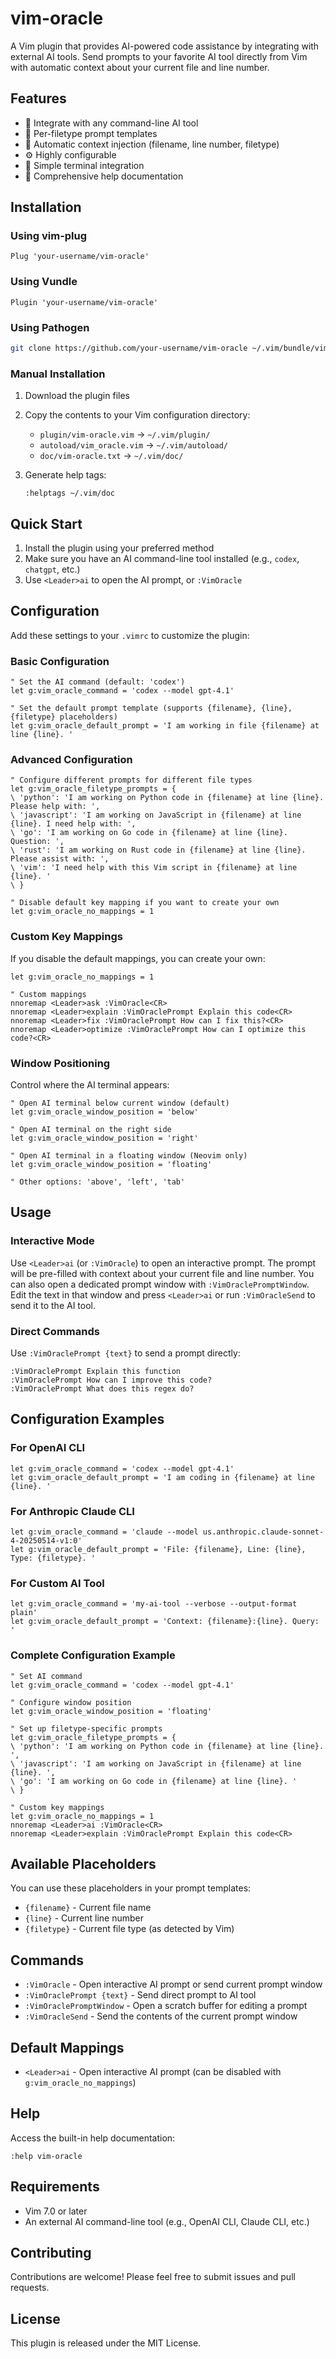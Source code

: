 # vim-oracle

A Vim plugin that provides AI-powered code assistance by integrating with external AI tools. Send prompts to your favorite AI tool directly from Vim with automatic context about your current file and line number.

## Features

- 🤖 Integrate with any command-line AI tool
- 📁 Per-filetype prompt templates
- 🎯 Automatic context injection (filename, line number, filetype)
- ⚙️ Highly configurable
- 🔗 Simple terminal integration
- 📝 Comprehensive help documentation

## Installation

### Using vim-plug

```vim
Plug 'your-username/vim-oracle'
```

### Using Vundle

```vim
Plugin 'your-username/vim-oracle'
```

### Using Pathogen

```bash
git clone https://github.com/your-username/vim-oracle ~/.vim/bundle/vim-oracle
```

### Manual Installation

1. Download the plugin files
2. Copy the contents to your Vim configuration directory:
   - `plugin/vim-oracle.vim` → `~/.vim/plugin/`
   - `autoload/vim_oracle.vim` → `~/.vim/autoload/`
   - `doc/vim-oracle.txt` → `~/.vim/doc/`

3. Generate help tags:
   ```vim
   :helptags ~/.vim/doc
   ```

## Quick Start

1. Install the plugin using your preferred method
2. Make sure you have an AI command-line tool installed (e.g., `codex`, `chatgpt`, etc.)
3. Use `<Leader>ai` to open the AI prompt, or `:VimOracle`

## Configuration

Add these settings to your `.vimrc` to customize the plugin:

### Basic Configuration

```vim
" Set the AI command (default: 'codex')
let g:vim_oracle_command = 'codex --model gpt-4.1'

" Set the default prompt template (supports {filename}, {line}, {filetype} placeholders)
let g:vim_oracle_default_prompt = 'I am working in file {filename} at line {line}. '
```

### Advanced Configuration

```vim
" Configure different prompts for different file types
let g:vim_oracle_filetype_prompts = {
\ 'python': 'I am working on Python code in {filename} at line {line}. Please help with: ',
\ 'javascript': 'I am working on JavaScript in {filename} at line {line}. I need help with: ',
\ 'go': 'I am working on Go code in {filename} at line {line}. Question: ',
\ 'rust': 'I am working on Rust code in {filename} at line {line}. Please assist with: ',
\ 'vim': 'I need help with this Vim script in {filename} at line {line}. '
\ }

" Disable default key mapping if you want to create your own
let g:vim_oracle_no_mappings = 1
```

### Custom Key Mappings

If you disable the default mappings, you can create your own:

```vim
let g:vim_oracle_no_mappings = 1

" Custom mappings
nnoremap <Leader>ask :VimOracle<CR>
nnoremap <Leader>explain :VimOraclePrompt Explain this code<CR>
nnoremap <Leader>fix :VimOraclePrompt How can I fix this?<CR>
nnoremap <Leader>optimize :VimOraclePrompt How can I optimize this code?<CR>
```

### Window Positioning

Control where the AI terminal appears:

```vim
" Open AI terminal below current window (default)
let g:vim_oracle_window_position = 'below'

" Open AI terminal on the right side
let g:vim_oracle_window_position = 'right'

" Open AI terminal in a floating window (Neovim only)
let g:vim_oracle_window_position = 'floating'

" Other options: 'above', 'left', 'tab'
```

## Usage

### Interactive Mode

Use `<Leader>ai` (or `:VimOracle`) to open an interactive prompt. The prompt will be pre-filled with context about your current file and line number.
You can also open a dedicated prompt window with `:VimOraclePromptWindow`. Edit
the text in that window and press `<Leader>ai` or run `:VimOracleSend` to send
it to the AI tool.

### Direct Commands

Use `:VimOraclePrompt {text}` to send a prompt directly:

```vim
:VimOraclePrompt Explain this function
:VimOraclePrompt How can I improve this code?
:VimOraclePrompt What does this regex do?
```

## Configuration Examples

### For OpenAI CLI

```vim
let g:vim_oracle_command = 'codex --model gpt-4.1'
let g:vim_oracle_default_prompt = 'I am coding in {filename} at line {line}. '
```

### For Anthropic Claude CLI

```vim
let g:vim_oracle_command = 'claude --model us.anthropic.claude-sonnet-4-20250514-v1:0'
let g:vim_oracle_default_prompt = 'File: {filename}, Line: {line}, Type: {filetype}. '
```

### For Custom AI Tool

```vim
let g:vim_oracle_command = 'my-ai-tool --verbose --output-format plain'
let g:vim_oracle_default_prompt = 'Context: {filename}:{line}. Query: '
```

### Complete Configuration Example

```vim
" Set AI command
let g:vim_oracle_command = 'codex --model gpt-4.1'

" Configure window position
let g:vim_oracle_window_position = 'floating'

" Set up filetype-specific prompts
let g:vim_oracle_filetype_prompts = {
\ 'python': 'I am working on Python code in {filename} at line {line}. ',
\ 'javascript': 'I am working on JavaScript in {filename} at line {line}. ',
\ 'go': 'I am working on Go code in {filename} at line {line}. '
\ }

" Custom key mappings
let g:vim_oracle_no_mappings = 1
nnoremap <Leader>ai :VimOracle<CR>
nnoremap <Leader>explain :VimOraclePrompt Explain this code<CR>
```

## Available Placeholders

You can use these placeholders in your prompt templates:

- `{filename}` - Current file name
- `{line}` - Current line number  
- `{filetype}` - Current file type (as detected by Vim)

## Commands

- `:VimOracle` - Open interactive AI prompt or send current prompt window
- `:VimOraclePrompt {text}` - Send direct prompt to AI tool
- `:VimOraclePromptWindow` - Open a scratch buffer for editing a prompt
- `:VimOracleSend` - Send the contents of the current prompt window

## Default Mappings

- `<Leader>ai` - Open interactive AI prompt (can be disabled with `g:vim_oracle_no_mappings`)

## Help

Access the built-in help documentation:

```vim
:help vim-oracle
```

## Requirements

- Vim 7.0 or later
- An external AI command-line tool (e.g., OpenAI CLI, Claude CLI, etc.)

## Contributing

Contributions are welcome! Please feel free to submit issues and pull requests.

## License

This plugin is released under the MIT License.
